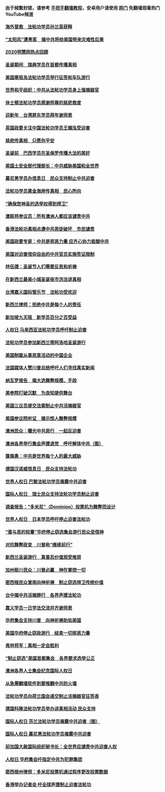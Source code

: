 #### 由于频繁封锁，请参考 [手把手翻墙教程](https://github.com/gfw-breaker/guides/wiki/)，安卓用户请使用 [网门](https://github.com/gfw-breaker/nogfw/blob/master/dl.md?t=02071800) 免翻墙观看热门YouTube频道 

#### [海外营救　法轮功学员孙兰英获释](../pages/91/417567.md?t=02071800) 

#### [“太阳风”遭黑客　揭中共将给美国带来灾难性后果](../pages/91/417484.md?t=02071800) 

#### [2020明慧网热点回顾](../pages/91/417483.md?t=02071800) 

#### [圣诞期间　瑞典学员在首都传播真相](../pages/91/417459.md?t=02071800) 

#### [美国塞班岛法轮功学员举行征签和车队游行](../pages/91/417092.md?t=02071800) 

#### [世界和平组织：中共从法轮功学员身上强摘器官](../pages/91/417099.md?t=02071800) 

#### [休士顿法轮功学员感谢师尊的慈悲救度](../pages/91/417052.md?t=02071800) 

#### [迎新年　台湾屏东学员拜年谢师恩](../pages/91/417051.md?t=02071800) 

#### [英国政要关注中国法轮功学员王楣泓受迫害](../pages/91/417020.md?t=02071800) 

#### [慈悲传真相　只愿你平安](../pages/91/416997.md?t=02071800) 

#### [圣诞前　巴西学员在圣保罗传播大法的美好](../pages/91/416988.md?t=02071800) 

#### [美国土安全部代理部长：中共威胁美国和全世界](../pages/91/417004.md?t=02071800) 

#### [慕尼黑学员办信息日　民众支持制止中共迫害](../pages/91/417002.md?t=02071800) 

#### [法轮功学员黄金海岸传真相　民心所向](../pages/91/417003.md?t=02071800) 

#### [“确保您神圣的选举权得到捍卫”](../pages/91/416954.md?t=02071800) 

#### [澳联邦参议员：所有澳洲人都应该谴责中共](../pages/91/416927.md?t=02071800) 

#### [香港法轮功真相点遭中共恶徒破坏　市民谴责](../pages/91/416873.md?t=02071800) 

#### [美国政要专家：中共是邪恶力量 应齐心协力抵御中共](../pages/91/416886.md?t=02071800) 

#### [美国对迫害信仰自由的中共官员实施签证限制](../pages/91/416863.md?t=02071800) 

#### [林伍德：圣诞节人们需要反思和祈祷](../pages/91/416887.md?t=02071800) 

#### [在新西兰最美小城圣诞夜市洪法讲真相](../pages/91/416871.md?t=02071800) 

#### [台湾嘉义国际管乐节　法轮功受欢迎](../pages/91/416822.md?t=02071800) 

#### [新西兰律师：拒绝中共是每个人的责任](../pages/91/416815.md?t=02071800) 

#### [新加坡九天班　新学员百分之百受益](../pages/91/416779.md?t=02071800) 

#### [人权日 马来西亚法轮功学员呼吁制止迫害](../pages/91/416783.md?t=02071800) 

#### [法轮功学员参加新西兰蒂阿洛哈圣诞游行](../pages/91/416778.md?t=02071800) 

#### [美国制裁从事恶意活动的中国企业](../pages/91/416723.md?t=02071800) 

#### [法国媒体人赞川普总统呼吁人们寻找真实新闻](../pages/91/416745.md?t=02071800) 

#### [纳瓦罗报告　揭大选舞弊规模、手段](../pages/91/416680.md?t=02071800) 

#### [美参院打破沉默　为良知提供舞台](../pages/91/416654.md?t=02071800) 

#### [美国三议员提交法案制止中共活摘器官](../pages/91/416653.md?t=02071800) 

#### [美国参议院听证　揭示惊人舞弊规模](../pages/91/416652.md?t=02071800) 

#### [澳洲民众：曝光中共恶行　一起反迫害](../pages/91/416631.md?t=02071800) 

#### [澳洲各界举行集会声援退党　呼吁解体中共（图）](../pages/91/416630.md?t=02071800) 

#### [蓬佩奥：中共是世界每个人的最大威胁](../pages/91/416581.md?t=02071800) 

#### [德国汉诺威信息日　民众支持法轮功](../pages/91/416588.md?t=02071800) 

#### [世界人权日 巴黎法轮功学员揭露中共迫害](../pages/91/416586.md?t=02071800) 

#### [国际人权日　瑞士民众支持法轮功学员制止迫害](../pages/91/416587.md?t=02071800) 

#### [调查报告：“多米尼”（Dominion）投票机为舞弊而设计](../pages/91/416557.md?t=02071800) 

#### [世界人权日　日本学员呼吁停止迫害法轮功](../pages/91/416542.md?t=02071800) 

#### [“善与恶的较量”华府停止窃选集会游行民众坚信神](../pages/91/416507.md?t=02071800) 

#### [对抗舞弊政变　川普称“继续前行”](../pages/91/416488.md?t=02071800) 

#### [新西兰圣诞游行　真善忍价值观受推崇](../pages/91/416491.md?t=02071800) 

#### [加州挺川民众：川普必赢　神在掌控一切](../pages/91/416487.md?t=02071800) 

#### [密西根民众冒雨向神祈祷　制止窃选捍卫传统价值](../pages/91/416480.md?t=02071800) 

#### [台中揭中共活摘罪行　各界声援法轮功](../pages/91/416481.md?t=02071800) 

#### [嘉义学员一日学法交流并齐谢师恩](../pages/91/416482.md?t=02071800) 

#### [华府集会支持川普　向神祈祷助佑美国](../pages/91/416453.md?t=02071800) 

#### [美国华府停止窃政游行　结束一切邪恶力量](../pages/91/416455.md?t=02071800) 

#### [弗林将军：真相一定会胜利](../pages/91/416443.md?t=02071800) 

#### [“制止窃选”美国首都集会　各界要求选举公正](../pages/91/416454.md?t=02071800) 

#### [澳洲各界人士集会纪念国际人权日](../pages/91/416434.md?t=02071800) 

#### [从急需翻墙软件到要推翻中共防火墙](../pages/91/416396.md?t=02071800) 

#### [法轮功学员向荷兰国会递交制止活摘器官征签表](../pages/91/416440.md?t=02071800) 

#### [德国科隆法轮功学员举办讲真相活动 民众支持](../pages/91/416441.md?t=02071800) 

#### [国际人权日  芬兰法轮功学员揭露中共迫害（图）](../pages/91/416439.md?t=02071800) 

#### [国际人权日  慕尼黑法轮功学员揭露中共迫害](../pages/91/416438.md?t=02071800) 

#### [前加国大赦国际组织秘书长：全世界应谴责中共迫害人权](../pages/91/416437.md?t=02071800) 

#### [人权日 华府集会吁指定中共为犯罪集团](../pages/91/416390.md?t=02071800) 

#### [密西根州律师：多米尼投票机通过程序更改投票数据](../pages/91/416410.md?t=02071800) 

#### [香港举办记者会 吁全球声援制止迫害法轮功](../pages/91/416391.md?t=02071800) 

